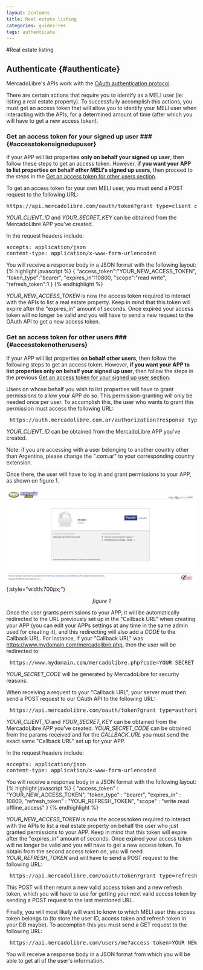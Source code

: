 ```yaml
---
layout: 2columns
title: Real estate listing
categories: guides-res
tags: authenticate
---
```


#Real estate listing

Authenticate	{#authenticate}
------------
MercadoLibre's APIs work with the <a href="http://en.wikipedia.org/wiki/Oauth" target="_blank">OAuth authentication protocol</a>.

There are certain actions that require you to identify as a MELI user (ie: listing a real estate property). To successfully accomplish this actions, you must get an access token that will allow you to identify your MELI user when interacting with the APIs, for a determined amount of time (after which you will have to get a new access token).

### Get an access token for your signed up user ### {#accesstokensignedupuser}

If your APP will list properties **only on behalf your signed up user**, then follow these steps to get an access token. However, **if you want your APP to list properties on behalf other MELI's signed up users**, then proceed to the steps in the [Get an access token for other users section](#accesstokenotherusers).

To get an access token for your own MELI user, you must send a POST request to the following URL:

<pre class="terminal">
https://api.mercadolibre.com/oauth/token?grant_type=client_credentials&client_id=YOUR_CLIENT_ID&client_secret=YOUR_SECRET_KEY
</pre>

*YOUR_CLIENT_ID* and *YOUR_SECRET_KEY* can be obtained from the MercadoLibre APP you've created.

In the request headers include:

<pre class="terminal">
accepts: application/json
content-type: application/x-www-form-urlencoded
</pre>

You will receive a response body in a JSON format with the following layout:
{% highlight javascript %}
{ 
	"access_token":"YOUR_NEW_ACCESS_TOKEN",
	"token_type":"bearer",
	"expires_in":10800,
	"scope":"read write",
	"refresh_token":1
}
{% endhighlight %}


*YOUR_NEW_ACCESS_TOKEN* is now the access token required to interact with the APIs to list a real estate property. Keep in mind that this token will expire after the "expires_in" amount of seconds. Once expired your access token will no longer be valid and you will have to send a new request to the OAuth API to get a new access token.


### Get an access token for other users ### {#accesstokenotherusers}

If your APP will list properties **on behalf other users**, then follow the following steps to get an access token. However, **if you want your APP to list properties only on behalf your signed up user**, then follow the steps in the previous [Get an access token for your signed up user section](#accesstokensignedupuser).

Users on whose behalf you wish to list properties will have to grant permissions to allow your APP do so. This permission-granting will only be needed once per user. To accomplish this, the user who wants to grant this permission must access the following URL:

<pre class="terminal">
 https://auth.mercadolibre.com.ar/authorization?response_type=code&client_id=YOUR_CLIENT_ID
</pre>

*YOUR_CLIENT_ID* can be obtained from the MercadoLibre APP you've created.

Note: if you are accessing with a user belonging to another country other than Argentina, please change the ".com.ar" to your corresponding country extension.

Once there, the user will have to log in and grant permissions to your APP, as shown on figure 1.

![Grant](/images/new-realestate-8.png){:style="width:700px;"}
*<center>figure 1</center>*

Once the user grants permissions to your APP, it will be automatically redirected to the URL previously set up in the "Callback URL" when creating your APP (you can edit your APPs settings at any time in the same admin used for creating it), and this redirecting will also add a *CODE* to the Callback URL. For instance, if your "Callback URL" was https://www.mydomain.com/mercadolibre.php, then the user will be redirected to:

<pre class="terminal">
 https://www.mydomain.com/mercadolibre.php?code=YOUR_SECRET_CODE
</pre>

*YOUR_SECRET_CODE* will be generated by MercadoLibre for security reasons.

When receiving a request to your "Callback URL", your server must then send a POST request to our OAuth API to the following URL:

<pre class="terminal">
 https://api.mercadolibre.com/oauth/token?grant_type=authorization_code&client_id=YOUR_CLIENT_ID&client_secret=YOUR_SECRET_KEY&code=YOUR_SECRET_CODE&redirect_uri=CALLBACK_URL
</pre>

*YOUR_CLIENT_ID* and *YOUR_SECRET_KEY* can be obtained from the MercadoLibre APP you've created. *YOUR_SECRET_CODE* can be obtained from the params received and for the *CALLBACK_URL* you must send the exact same "Callback URL" set up for your APP.

In the request headers include:

<pre class="terminal">
accepts: application/json
content-type: application/x-www-form-urlencoded
</pre>

You will receive a response body in a JSON format with the following layout:
{% highlight javascript %}
{ 
	"access_token" : "YOUR_NEW_ACCESS_TOKEN",
	"token_type" : "bearer",
	"expires_in" : 10800,
	"refresh_token" : "YOUR_REFRESH_TOKEN",
	"scope" : "write read offline_access"
}
{% endhighlight %}

*YOUR_NEW_ACCESS_TOKEN* is now the access token required to interact with the APIs to list a real estate property on behalf the user who just granted permissions to your APP. Keep in mind that this token will expire after the "expires_in" amount of seconds. Once expired your access token will no longer be valid and you will have to get a new access token. To obtain from the second access token on, you will need *YOUR_REFRESH_TOKEN* and will have to send a POST request to the following URL:

<pre class="terminal">
 https://api.mercadolibre.com/oauth/token?grant_type=refresh_token&client_id=YOUR_CLIENT_ID&client_secret=YOUR_SECRET_KEY&refresh_token=YOUR_REFRESH_TOKEN
</pre>

This POST will then return a new valid access token and a new refresh token, which you will have to use for getting your next valid access token by sending a POST request to the last mentioned URL.

Finally, you will most likely will want to know to which MELI user this access token belongs to (to store the user ID, access token and refresh token in your DB maybe). To accomplish this you must send a GET request to the following URL:

<pre class="terminal">
 https://api.mercadolibre.com/users/me?access_token=YOUR_NEW_ACCESS_TOKEN
</pre>

You will receive a response body in a JSON format from which you will be able to get all of the user's information.